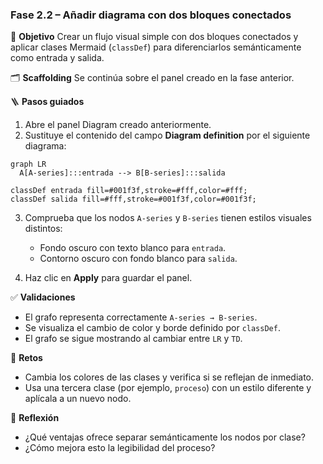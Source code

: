### Fase 2.2 – Añadir diagrama con dos bloques conectados

🎯 **Objetivo**
Crear un flujo visual simple con dos bloques conectados y aplicar clases Mermaid (`classDef`) para diferenciarlos semánticamente como entrada y salida.

🗂️ **Scaffolding**
Se continúa sobre el panel creado en la fase anterior.

🪜 **Pasos guiados**

1. Abre el panel Diagram creado anteriormente.
2. Sustituye el contenido del campo **Diagram definition** por el siguiente diagrama:


```mermaid
graph LR
  A[A-series]:::entrada --> B[B-series]:::salida

classDef entrada fill=#001f3f,stroke=#fff,color=#fff;
classDef salida fill=#fff,stroke=#001f3f,color=#001f3f;
```



3. Comprueba que los nodos `A-series` y `B-series` tienen estilos visuales distintos:

   * Fondo oscuro con texto blanco para `entrada`.
   * Contorno oscuro con fondo blanco para `salida`.

4. Haz clic en **Apply** para guardar el panel.

✅ **Validaciones**

* El grafo representa correctamente `A-series → B-series`.
* Se visualiza el cambio de color y borde definido por `classDef`.
* El grafo se sigue mostrando al cambiar entre `LR` y `TD`.

🎯 **Retos**

* Cambia los colores de las clases y verifica si se reflejan de inmediato.
* Usa una tercera clase (por ejemplo, `proceso`) con un estilo diferente y aplícala a un nuevo nodo.

💬 **Reflexión**

* ¿Qué ventajas ofrece separar semánticamente los nodos por clase?
* ¿Cómo mejora esto la legibilidad del proceso?
